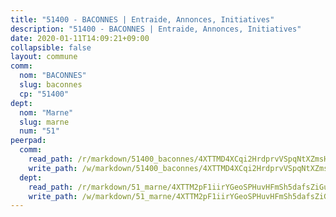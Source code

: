 ```yaml
---
title: "51400 - BACONNES | Entraide, Annonces, Initiatives"
description: "51400 - BACONNES | Entraide, Annonces, Initiatives"
date: 2020-01-11T14:09:21+09:00
collapsible: false
layout: commune
comm:
  nom: "BACONNES"
  slug: baconnes
  cp: "51400"
dept:
  nom: "Marne"
  slug: marne
  num: "51"
peerpad:
  comm:
    read_path: /r/markdown/51400_baconnes/4XTTMD4XCqi2HrdprvVSpqNtXZmsHEeUqhsiYRngAc4Sythj1
    write_path: /w/markdown/51400_baconnes/4XTTMD4XCqi2HrdprvVSpqNtXZmsHEeUqhsiYRngAc4Sythj1-K3TgUqp4AbwEjNLCRkBR1G8w2WvLWmkKAG4fVyNK9w219AY62oL16ASysJhT5cFTeTSnRVXDsHAQHbgvWwypK1dFyoHaL7iGyPqKzTqVsEEtvnYvHpRqMc2jU1nadKiVvrapqA2o
  dept:
    read_path: /r/markdown/51_marne/4XTTM2pF1iirYGeoSPHuvHFmSh5dafsZiGuDVqApNYr9W2doe
    write_path: /w/markdown/51_marne/4XTTM2pF1iirYGeoSPHuvHFmSh5dafsZiGuDVqApNYr9W2doe-K3TgV7EpXmd75L5pz6aUTALihWsFeiubyposyfPgz6DbQby3ZQF3gNXaGqeRVGevfRz46yND7Y8QkCv5VozWFj5shZbEokjWNQrdmmsAHCxzuLQj5kuinh4kCdsefHKLdp7xhUwa
---
```


